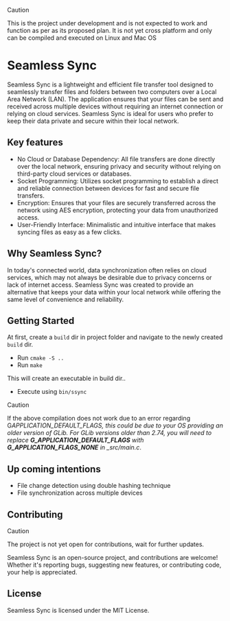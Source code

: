 > [!Caution]
> This is the project under development and is not expected to work and function as per as its proposed plan.
> It is not yet cross platform and only can be compiled and executed on Linux and Mac OS

# Seamless Sync

Seamless Sync is a lightweight and efficient file transfer tool designed to seamlessly transfer files and folders between two computers over a Local Area Network (LAN). The application ensures that your files can be sent and received across multiple devices without requiring an internet connection or relying on cloud services. Seamless Sync is ideal for users who prefer to keep their data private and secure within their local network.

## Key features

- No Cloud or Database Dependency: All file transfers are done directly over the local network, ensuring privacy and security without relying on third-party cloud services or databases.
- Socket Programming: Utilizes socket programming to establish a direct and reliable connection between devices for fast and secure file transfers.
- Encryption: Ensures that your files are securely transferred across the network using AES encryption, protecting your data from unauthorized access.
- User-Friendly Interface: Minimalistic and intuitive interface that makes syncing files as easy as a few clicks.

## Why Seamless Sync?

In today's connected world, data synchronization often relies on cloud services, which may not always be desirable due to privacy concerns or lack of internet access. Seamless Sync was created to provide an alternative that keeps your data within your local network while offering the same level of convenience and reliability.

## Getting Started

At first, create a `build` dir in project folder and navigate to the newly created `build` dir.

- Run `cmake -S ..`
- Run `make`

This will create an executable in build dir..

- Execute using `bin/ssync`

> [!CAUTION]
> If the above compilation does not work due to an error regarding G*APPLICATION_DEFAULT_FLAGS, this could be due to your OS providing an older version of GLib. For GLib versions older than 2.74, you will need to replace **G_APPLICATION_DEFAULT_FLAGS** with **G_APPLICATION_FLAGS_NONE** in \_src/main.c*.

## Up coming intentions

- File change detection using double hashing technique
- File synchronization across multiple devices

## Contributing

> [!Caution]
> The project is not yet open for contributions, wait for further updates.

Seamless Sync is an open-source project, and contributions are welcome! Whether it's reporting bugs, suggesting new features, or contributing code, your help is appreciated.

## License

Seamless Sync is licensed under the MIT License.
